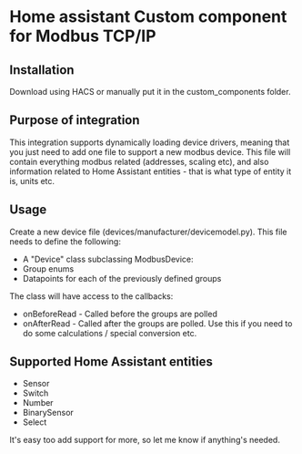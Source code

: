 # Home assistant Custom component for Modbus TCP/IP

## Installation

Download using HACS or manually put it in the custom_components folder.

## Purpose of integration

This integration supports dynamically loading device drivers, meaning that you just need to add one file to support a new modbus device.
This file will contain everything modbus related (addresses, scaling etc), and also information related to Home Assistant entities - that is
what type of entity it is, units etc.

## Usage

Create a new device file (devices/manufacturer/devicemodel.py). This file needs to define the following:
* A "Device" class subclassing ModbusDevice:
* Group enums
* Datapoints for each of the previously defined groups

The class will have access to the callbacks:
* onBeforeRead - Called before the groups are polled
* onAfterRead - Called after the groups are polled. Use this if you need to do some calculations / special conversion etc.

## Supported Home Assistant entities

* Sensor
* Switch
* Number
* BinarySensor
* Select

It's easy too add support for more, so let me know if anything's needed.
